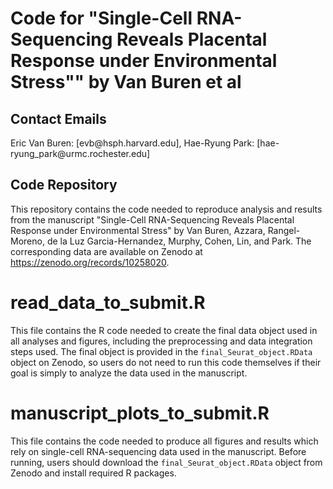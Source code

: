 # Code for "Single-Cell RNA-Sequencing Reveals Placental Response under Environmental Stress"" by Van Buren et al

## Contact Emails

Eric Van Buren: [evb\@hsph.harvard.edu], Hae-Ryung Park: [hae-ryung_park\@urmc.rochester.edu]

## Code Repository

This repository contains the code needed to reproduce analysis and results from the manuscript "Single-Cell RNA-Sequencing Reveals Placental Response under Environmental Stress" by Van Buren, Azzara, Rangel-Moreno, de la Luz Garcia-Hernandez, Murphy, Cohen, Lin, and Park. The corresponding data are available on Zenodo at https://zenodo.org/records/10258020. 

# read_data_to_submit.R

This file contains the R code needed to create the final data object used in all analyses and figures, including the preprocessing and data integration steps used. The final object is provided in the <code>final_Seurat_object.RData</code> object on Zenodo, so users do not need to run this code themselves if their goal is simply to analyze the data used in the manuscript.

# manuscript_plots_to_submit.R

This file contains the code needed to produce all figures and results which rely on single-cell RNA-sequencing data used in the manuscript. Before running, users should download the <code>final_Seurat_object.RData</code> object from Zenodo and install required R packages.


